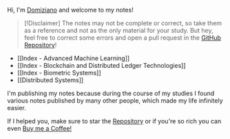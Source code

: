 Hi, I'm [Domiziano](https://domiziano.netlify.app) and welcome to my notes!

>[!Disclaimer]
>The notes may not be complete or correct, so take them as a reference and not as the only material for your study.
>But hey, feel free to correct some errors and open a pull request in the [GitHub Repository](https://github.com/DomizianoScarcelli/computer-science-sapienza-notes)!

- [[Index - Advanced Machine Learning]]
- [[Index - Blockchain and Distributed Ledger Technologies]]
- [[Index - Biometric Systems]]
- [[Distributed Systems]]

I'm publishing my notes because during the course of my studies I found various notes published by many other people, which made my life infinitely easier. 

If I helped you, make sure to star the [Repository](https://github.com/DomizianoScarcelli/computer-science-sapienza-notes) or if you're so rich you can even [Buy me a Coffee!](https://www.buymeacoffee.com/domizianoscarcelli)
